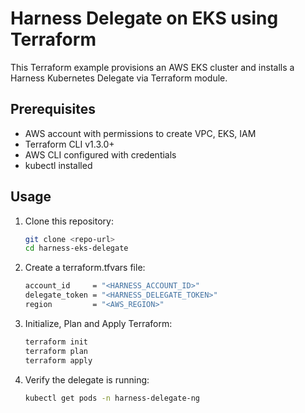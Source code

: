 # Harness Delegate on EKS using Terraform

This Terraform example provisions an AWS EKS cluster and installs a Harness Kubernetes Delegate via Terraform module.

## Prerequisites

- AWS account with permissions to create VPC, EKS, IAM
- Terraform CLI v1.3.0+
- AWS CLI configured with credentials
- kubectl installed

## Usage

1. Clone this repository:

   ```bash
   git clone <repo-url>
   cd harness-eks-delegate
   ```

2. Create a terraform.tfvars file:

    ```bash
    account_id     = "<HARNESS_ACCOUNT_ID>"
    delegate_token = "<HARNESS_DELEGATE_TOKEN>"
    region         = "<AWS_REGION>"
   ```

3. Initialize, Plan and Apply Terraform:

    ```bash
   terraform init
   terraform plan
   terraform apply
   ```

4. Verify the delegate is running:

    ```bash
    kubectl get pods -n harness-delegate-ng
   ```
